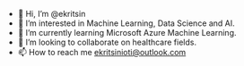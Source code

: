 - 👋 Hi, I’m @ekritsin
- 👀 I’m interested in Machine Learning, Data Science and AI.
- 🌱 I’m currently learning Microsoft Azure Machine Learning.
- 💞️ I’m looking to collaborate on healthcare fields.
- 📫 How to reach me ekritsinioti@outlook.com

<!---
ekritsin/ekritsin is a ✨ special ✨ repository because its `README.md` (this file) appears on your GitHub profile.
You can click the Preview link to take a look at your changes.
--->
